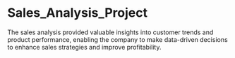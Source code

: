 # Sales_Analysis_Project
The sales analysis provided valuable insights into customer trends and product performance, enabling the company to make data-driven decisions to enhance sales strategies and improve profitability.
